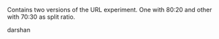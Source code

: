 Contains two versions of the URL experiment. One with 80:20 and other with 70:30 as split ratio.

darshan
